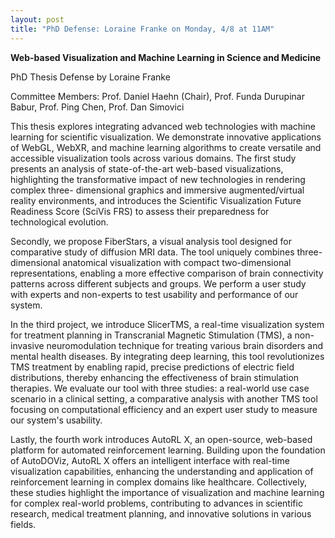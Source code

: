 ```yaml
---
layout: post
title: "PhD Defense: Loraine Franke on Monday, 4/8 at 11AM"
---
```


<b>Web-based Visualization and Machine Learning
in Science and Medicine</b>

PhD Thesis Defense by Loraine Franke

Committee Members: Prof. Daniel Haehn (Chair), Prof. Funda Durupinar Babur, Prof. Ping Chen, Prof. Dan Simovici

This thesis explores integrating advanced web technologies with machine learning for scientific visualization. We demonstrate innovative applications of WebGL, WebXR, and machine learning algorithms to create versatile and accessible visualization tools across various domains. The first study presents an analysis of state-of-the-art web-based visualizations, highlighting the transformative impact of new technologies in rendering complex three- dimensional graphics and immersive augmented/virtual reality environments, and introduces the Scientific Visualization Future Readiness Score (SciVis FRS) to assess their preparedness for technological evolution.

Secondly, we propose FiberStars, a visual analysis tool designed for comparative study of diffusion MRI data. The tool uniquely combines three-dimensional anatomical visualization with compact two-dimensional representations, enabling a more effective comparison of brain connectivity patterns across different subjects and groups. We perform a user study with experts and non-experts to test usability and performance of our system.

In the third project, we introduce SlicerTMS, a real-time visualization system for treatment planning in Transcranial Magnetic Stimulation (TMS), a non-invasive neuromodulation technique for treating various brain disorders and mental health diseases. By integrating deep learning, this tool revolutionizes TMS treatment by enabling rapid, precise predictions of electric field distributions, thereby enhancing the effectiveness of brain stimulation therapies. We evaluate our tool with three studies: a real-world use case scenario in a clinical setting, a comparative analysis with another TMS tool focusing on computational efficiency and an expert user study to measure our system's usability.

Lastly, the fourth work introduces AutoRL X, an open-source, web-based platform for automated reinforcement learning. Building upon the foundation of AutoDOViz, AutoRL X offers an intelligent interface with real-time visualization capabilities, enhancing the understanding and application of reinforcement learning in complex domains like healthcare. Collectively, these studies highlight the importance of visualization and machine learning for complex real-world problems, contributing to advances in scientific research, medical treatment planning, and innovative solutions in various fields.
